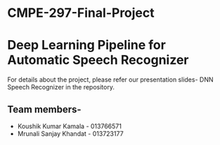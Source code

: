 # CMPE-297-Final-Project

# Deep Learning Pipeline for Automatic Speech Recognizer

  For details about the project, please refer our presentation slides- DNN Speech Recognizer in the repository.
  
## Team members-
- Koushik Kumar Kamala	-	013766571
- Mrunali Sanjay Khandat	-	013723177
